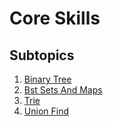 # Core Skills

## Subtopics

1. [Binary Tree](./binary_tree)
2. [Bst Sets And Maps](./bst_sets_and_maps)
3. [Trie](./trie)
4. [Union Find](./union_find)
